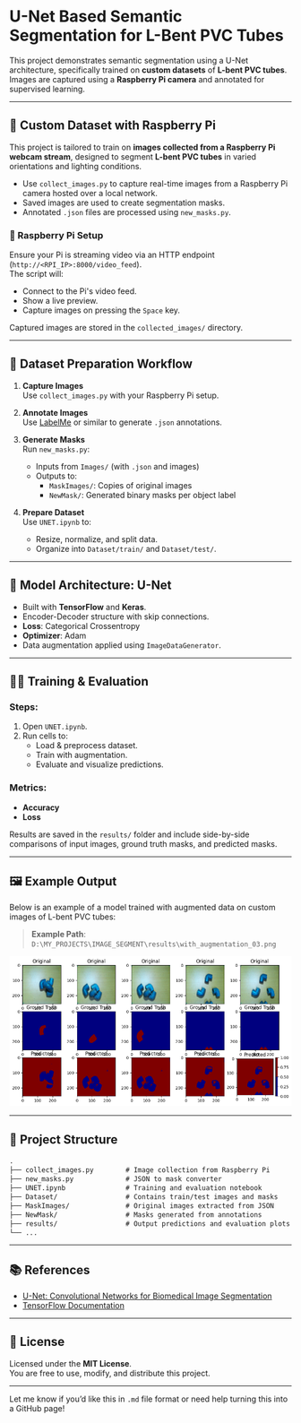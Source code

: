
# U-Net Based Semantic Segmentation for L-Bent PVC Tubes

This project demonstrates semantic segmentation using a U-Net architecture, specifically trained on **custom datasets** of **L-bent PVC tubes**. Images are captured using a **Raspberry Pi camera** and annotated for supervised learning.

---

## 📸 Custom Dataset with Raspberry Pi

This project is tailored to train on **images collected from a Raspberry Pi webcam stream**, designed to segment **L-bent PVC tubes** in varied orientations and lighting conditions.

- Use `collect_images.py` to capture real-time images from a Raspberry Pi camera hosted over a local network.
- Saved images are used to create segmentation masks.
- Annotated `.json` files are processed using `new_masks.py`.

### 🔌 Raspberry Pi Setup

Ensure your Pi is streaming video via an HTTP endpoint (`http://<RPI_IP>:8000/video_feed`).  
The script will:

- Connect to the Pi's video feed.
- Show a live preview.
- Capture images on pressing the `Space` key.

Captured images are stored in the `collected_images/` directory.

---

## 🧾 Dataset Preparation Workflow

1. **Capture Images**  
   Use `collect_images.py` with your Raspberry Pi setup.

2. **Annotate Images**  
   Use [LabelMe](https://github.com/wkentaro/labelme) or similar to generate `.json` annotations.

3. **Generate Masks**  
   Run `new_masks.py`:
   - Inputs from `Images/` (with `.json` and images)
   - Outputs to:
     - `MaskImages/`: Copies of original images
     - `NewMask/`: Generated binary masks per object label

4. **Prepare Dataset**  
   Use `UNET.ipynb` to:
   - Resize, normalize, and split data.
   - Organize into `Dataset/train/` and `Dataset/test/`.

---

## 🧠 Model Architecture: U-Net

- Built with **TensorFlow** and **Keras**.
- Encoder-Decoder structure with skip connections.
- **Loss**: Categorical Crossentropy  
- **Optimizer**: Adam  
- Data augmentation applied using `ImageDataGenerator`.

---

## 🏋️‍♂️ Training & Evaluation

### Steps:

1. Open `UNET.ipynb`.
2. Run cells to:
   - Load & preprocess dataset.
   - Train with augmentation.
   - Evaluate and visualize predictions.

### Metrics:
- **Accuracy**
- **Loss**

Results are saved in the `results/` folder and include side-by-side comparisons of input images, ground truth masks, and predicted masks.

---

## 🖼 Example Output

Below is an example of a model trained with augmented data on custom images of L-bent PVC tubes:

> **Example Path**: `D:\MY_PROJECTS\IMAGE_SEGMENT\results\with_augmentation_03.png`

![Example Output](results/with_augmentation_03.png)

---

## 📁 Project Structure

```
.
├── collect_images.py        # Image collection from Raspberry Pi
├── new_masks.py             # JSON to mask converter
├── UNET.ipynb               # Training and evaluation notebook
├── Dataset/                 # Contains train/test images and masks
├── MaskImages/              # Original images extracted from JSON
├── NewMask/                 # Masks generated from annotations
├── results/                 # Output predictions and evaluation plots
└── ...
```

---

## 📚 References

- [U-Net: Convolutional Networks for Biomedical Image Segmentation](https://arxiv.org/abs/1505.04597)
- [TensorFlow Documentation](https://www.tensorflow.org/)

---

## 📝 License

Licensed under the **MIT License**.  
You are free to use, modify, and distribute this project.

---

Let me know if you’d like this in `.md` file format or need help turning this into a GitHub page!
